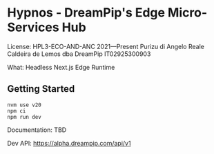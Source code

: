 # Hypnos - DreamPip's Edge Micro-Services Hub

License: HPL3-ECO-AND-ANC 2021—Present
Purizu di Angelo Reale Caldeira de Lemos dba DreamPip
IT02925300903

What: Headless Next.js Edge Runtime

## Getting Started

```
nvm use v20
npm ci
npm run dev
```

Documentation: TBD

Dev API: https://alpha.dreampip.com/api/v1

